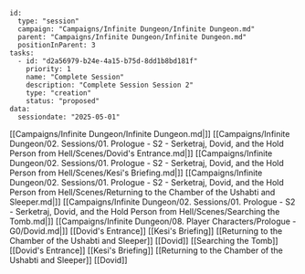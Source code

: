 
```RpgManager4
id: 
  type: "session"
  campaign: "Campaigns/Infinite Dungeon/Infinite Dungeon.md"
  parent: "Campaigns/Infinite Dungeon/Infinite Dungeon.md"
  positionInParent: 3
tasks: 
  - id: "d2a56979-b24e-4a15-b75d-8dd1b8bd181f"
    priority: 1
    name: "Complete Session"
    description: "Complete Session Session 2"
    type: "creation"
    status: "proposed"
data: 
  sessiondate: "2025-05-01"
```

[[Campaigns/Infinite Dungeon/Infinite Dungeon.md|]]
[[Campaigns/Infinite Dungeon/02. Sessions/01. Prologue - S2 - Serketraj, Dovid, and the Hold Person from Hell/Scenes/Dovid's Entrance.md|]]
[[Campaigns/Infinite Dungeon/02. Sessions/01. Prologue - S2 - Serketraj, Dovid, and the Hold Person from Hell/Scenes/Kesi's Briefing.md|]]
[[Campaigns/Infinite Dungeon/02. Sessions/01. Prologue - S2 - Serketraj, Dovid, and the Hold Person from Hell/Scenes/Returning to the Chamber of the Ushabti and Sleeper.md|]]
[[Campaigns/Infinite Dungeon/02. Sessions/01. Prologue - S2 - Serketraj, Dovid, and the Hold Person from Hell/Scenes/Searching the Tomb.md|]]
[[Campaigns/Infinite Dungeon/08. Player Characters/Prologue - G0/Dovid.md|]]
[[Dovid's Entrance]]
[[Kesi's Briefing]]
[[Returning to the Chamber of the Ushabti and Sleeper]]
[[Dovid]]
[[Searching the Tomb]]
[[Dovid's Entrance]]
[[Kesi's Briefing]]
[[Returning to the Chamber of the Ushabti and Sleeper]]
[[Dovid]]